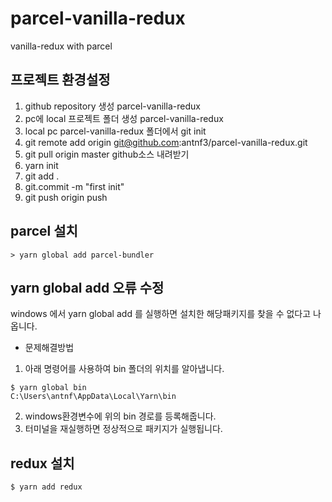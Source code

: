 # parcel-vanilla-redux

vanilla-redux with parcel

## 프로젝트 환경설정

1. github repository 생성 parcel-vanilla-redux
2. pc에 local 프로젝트 폴더 생성 parcel-vanilla-redux
3. local pc parcel-vanilla-redux 폴더에서 git init
4. git remote add origin git@github.com:antnf3/parcel-vanilla-redux.git
5. git pull origin master github소스 내려받기
6. yarn init
7. git add .
8. git.commit -m "first init"
9. git push origin push

## parcel 설치

```shell
> yarn global add parcel-bundler
```

## yarn global add 오류 수정

windows 에서 yarn global add 를 실행하면 설치한 해당패키지를 찾을 수 없다고 나옵니다.

- 문제해결방법

1. 아래 명령어를 사용하여 bin 폴더의 위치를 알아냅니다.

```shell
$ yarn global bin
C:\Users\antnf\AppData\Local\Yarn\bin
```

2. windows환경변수에 위의 bin 경로를 등록해줍니다.
3. 터미널을 재실행하면 정상적으로 패키지가 실행됩니다.

## redux 설치

```shell
$ yarn add redux
```
